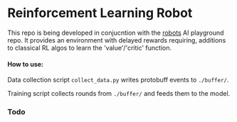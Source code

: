 # Reinforcement Learning Robot

This repo is being developed in conjucntion with the [robots](https://github.com/jchacks/robots) AI playground repo.
It provides an environment with delayed rewards requiring, additions to classical RL algos to learn the 'value'/'critic' function. 

#### How to use:

Data collection script `collect_data.py` writes protobuff events to `./buffer/`.

Training script collects rounds from `./buffer/` and feeds them to the model.

### Todo
